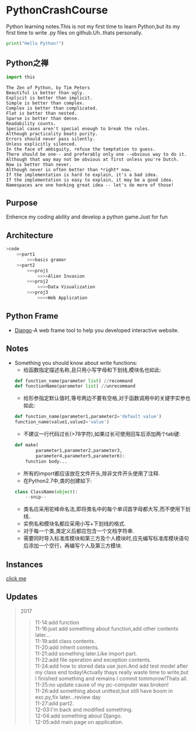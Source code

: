 # PythonCrashCourse

Python learning notes.This is not my first time to learn Python,but its my first time to write .py files on github.Uh..thats personally.

```Python
print("Hello Python!")

```
## Python之禅
```Python
import this
```
    The Zen of Python, by Tim Peters
    Beautiful is better than ugly.
    Explicit is better than implicit.
    Simple is better than complex.
    Complex is better than complicated.
    Flat is better than nested.
    Sparse is better than dense.
    Readability counts.
    Special cases aren't special enough to break the rules.
    Although practicality beats purity.
    Errors should never pass silently.
    Unless explicitly silenced.
    In the face of ambiguity, refuse the temptation to guess.
    There should be one-- and preferably only one --obvious way to do it.
    Although that way may not be obvious at first unless you're Dutch.
    Now is better than never.
    Although never is often better than *right* now.
    If the implementation is hard to explain, it's a bad idea.
    If the implementation is easy to explain, it may be a good idea.
    Namespaces are one honking great idea -- let's do more of those!

## Purpose
Enhence my coding ability and develop a python game.Just for fun

## Architecture
```Python
>code
    >>part1
        >>>basis gramar
    >>part2
        >>>proj1
            >>>>Alien Invasion
        >>>proj2
            >>>>Data Visualization
        >>>proj3
            >>>>Web Application
```

## Python Frame
* [Django](https://www.djangoproject.com/)-A web frame tool to help you developed interactive website.

## Notes
* Something you should know about write functions:
    * 给函数指定描述名称,且只用小写字母和下划线,模块名也如此:
    ```Python
    def function_name(parameter list) //recommand
    def functionName(parameter list) //unrecommand
    ```
    * 给形参指定默认值时,等号两边不要有空格,对于函数调用中的关键字实参也如此:
    ```Python
    def function_name(parameter1,parameter2='default value')
    function_name(value1,value2='value')
    ```
    * 不建议一行代码过长(>78字符),如果过长可使用回车后添加两个tab键:
    ```Python
    def make(
            parameter1,parameter2,parameter3,
            parameter4,parameter5,parameter6):
        function body... 
    ```
    * 所有的import都应该放在文件开头,除非文件开头使用了注释.
    * 在Python2.7中,类的创建如下:
    ```Python
    class ClassName(object):
        --snip--
    ```
    * 类名应采用驼峰命名法,即将类名中的每个单词首字母都大写,而不使用下划线．
    * 实例名和模块名都应采用小写+下划线的格式.
    * 对于每一个类,类定义后都应包含一个文档字符串.
    * 需要同时导入标准库模块和第三方及个人模块时,应先编写标准库模块语句后添加一个空行，再编写个人及第三方模块.


## Instances
[click me](https://github.com/i0Ek3/PythonCrashCourse/tree/master/code/part1)


## Updates
>2017
>>11-14:add function<br>
>>11-16:just add something about function,add other contents later...<br>
>>11-19:add class contents.<br>
>>11-20:add inherit contents.<br>
>>11-21:add something later.Like import part.<br>
>>11-22:add file operation and exception contents.<br>
>>11-24:add how to stored data use json.And add test model after my class end today!Actually thays really waste time to write,but I finished something and remains I commit tommorow!Thats all.<br>
>>11-25:no update cause of my pc-computer was broken!<br>
>>11-26:add something about unittest,but still have boom in exc.py,fix later...review day<br>
>>11-27:add part2.<br>
>>12-03:I'm back and modified something.<br>
>>12-04:add something about Django.<br>
>>12-05:add main page on application.<br>
